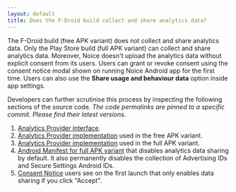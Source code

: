 ```yaml
---
layout: default
title: Does the F-Droid build collect and share analytics data?
---
```


The F-Droid build (free APK variant) does not collect and share analytics data.
Only the Play Store build (full APK variant) can collect and share analytics
data. Moreover, Noice doesn't upload the analytics data without explicit consent
from its users. Users can grant or revoke consent using the consent notice modal
shown on running Noice Android app for the first time. Users can also use
the **Share usage and behaviour data** option inside app settings.

Developers can further scrutinise this process by inspecting the following
sections of the source code. _The code permalinks are pinned to a specific
commit. Please find their latest versions._

1. [Analytics Provider
   interface](https://github.com/trynoice/android-app/blob/29f78df24c4ce2939c7b633a5fb231cef19758ed/app/src/main/java/com/github/ashutoshgngwr/noice/metrics/AnalyticsProvider.kt).
2. [Analytics Provider
   implementation](https://github.com/trynoice/android-app/blob/29f78df24c4ce2939c7b633a5fb231cef19758ed/app/src/free/java/com/github/ashutoshgngwr/noice/di/AnalyticsProviderModule.kt)
   used in the free APK variant.
3. [Analytics Provider
   implementation](https://github.com/trynoice/android-app/blob/29f78df24c4ce2939c7b633a5fb231cef19758ed/app/src/full/java/com/github/ashutoshgngwr/noice/di/AnalyticsProviderModule.kt)
   used in the full APK variant.
4. [Android Manifest for full APK
   variant](https://github.com/trynoice/android-app/blob/main/app/src/full/AndroidManifest.xml)
   that disables analytics data sharing by default. It also permanently disables
   the collection of Advertising IDs and Secure Settings Android IDs.
5. [Consent
   Notice](https://github.com/trynoice/android-app/blob/29f78df24c4ce2939c7b633a5fb231cef19758ed/app/src/main/java/com/github/ashutoshgngwr/noice/activity/MainActivity.kt#L128-L142)
   users see on the first launch that only enables data sharing if you click
   "Accept".

